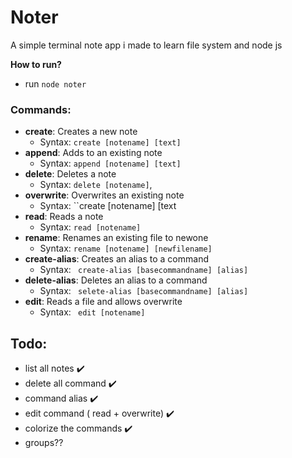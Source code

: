 # Noter
A simple terminal note app i made to learn file system and node js

**How to run?** 
- run `node noter`

 ### **Commands:** 
* **create**: Creates a new note
    - Syntax: ``create [notename] [text]``
* **append**: Adds to an existing note
    - Syntax: ``append [notename] [text]``
* **delete**: Deletes a note
    - Syntax: ``delete [notename]``,
* **overwrite**: Overwrites an existing note
    - Syntax: ``create [notename] [text
* **read**: Reads a note
    - Syntax: ``read [notename]``
* **rename**: Renames an existing file to newone
    - Syntax: ``rename [notename] [newfilename]``
* **create-alias**: Creates an alias to a command
    - Syntax: `` create-alias [basecommandname] [alias]``
* **delete-alias**: Deletes an alias to a command
    - Syntax: `` selete-alias [basecommandname] [alias]``
* **edit**: Reads a file and allows overwrite
    - Syntax: `` edit [notename]``

## Todo:
- list all notes :heavy_check_mark:
- delete all command :heavy_check_mark:
- command alias :heavy_check_mark:
- edit command ( read + overwrite)  :heavy_check_mark:
- colorize the commands :heavy_check_mark:
- groups??
